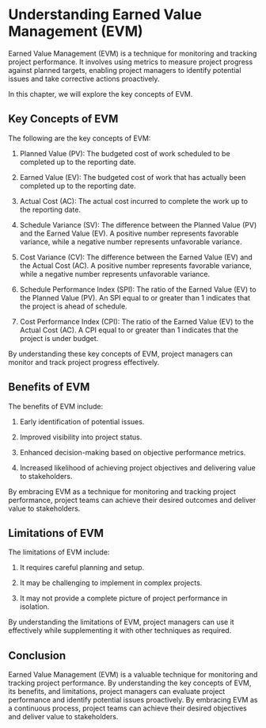 # Understanding Earned Value Management (EVM)

Earned Value Management (EVM) is a technique for monitoring and tracking project performance. It involves using metrics to measure project progress against planned targets, enabling project managers to identify potential issues and take corrective actions proactively.

In this chapter, we will explore the key concepts of EVM.

Key Concepts of EVM
-------------------

The following are the key concepts of EVM:

1. Planned Value (PV): The budgeted cost of work scheduled to be completed up to the reporting date.

2. Earned Value (EV): The budgeted cost of work that has actually been completed up to the reporting date.

3. Actual Cost (AC): The actual cost incurred to complete the work up to the reporting date.

4. Schedule Variance (SV): The difference between the Planned Value (PV) and the Earned Value (EV). A positive number represents favorable variance, while a negative number represents unfavorable variance.

5. Cost Variance (CV): The difference between the Earned Value (EV) and the Actual Cost (AC). A positive number represents favorable variance, while a negative number represents unfavorable variance.

6. Schedule Performance Index (SPI): The ratio of the Earned Value (EV) to the Planned Value (PV). An SPI equal to or greater than 1 indicates that the project is ahead of schedule.

7. Cost Performance Index (CPI): The ratio of the Earned Value (EV) to the Actual Cost (AC). A CPI equal to or greater than 1 indicates that the project is under budget.

By understanding these key concepts of EVM, project managers can monitor and track project progress effectively.

Benefits of EVM
---------------

The benefits of EVM include:

1. Early identification of potential issues.

2. Improved visibility into project status.

3. Enhanced decision-making based on objective performance metrics.

4. Increased likelihood of achieving project objectives and delivering value to stakeholders.

By embracing EVM as a technique for monitoring and tracking project performance, project teams can achieve their desired outcomes and deliver value to stakeholders.

Limitations of EVM
------------------

The limitations of EVM include:

1. It requires careful planning and setup.

2. It may be challenging to implement in complex projects.

3. It may not provide a complete picture of project performance in isolation.

By understanding the limitations of EVM, project managers can use it effectively while supplementing it with other techniques as required.

Conclusion
----------

Earned Value Management (EVM) is a valuable technique for monitoring and tracking project performance. By understanding the key concepts of EVM, its benefits, and limitations, project managers can evaluate project performance and identify potential issues proactively. By embracing EVM as a continuous process, project teams can achieve their desired objectives and deliver value to stakeholders.
